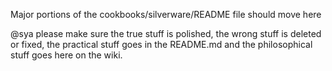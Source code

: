
Major portions of the cookbooks/silverware/README file should move here

@sya please make sure the true stuff is polished, the wrong stuff is deleted or fixed, the practical stuff goes in the README.md and the philosophical stuff goes here on the wiki.


